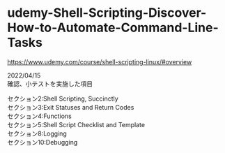 # udemy-Shell-Scripting-Discover-How-to-Automate-Command-Line-Tasks

https://www.udemy.com/course/shell-scripting-linux/#overview

2022/04/15  
確認、小テストを実施した項目

セクション2:Shell Scripting, Succinctly  
セクション3:Exit Statuses and Return Codes  
セクション4:Functions  
セクション5:Shell Script Checklist and Template  
セクション8:Logging  
セクション10:Debugging  
